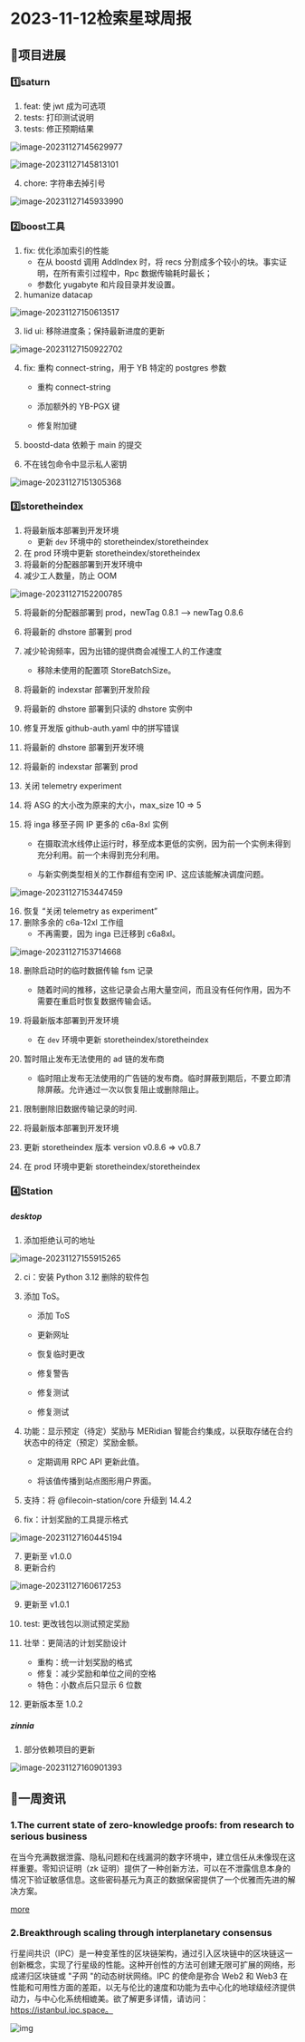 # 2023-11-12检索星球周报


## 🚀项目进展

### 1️⃣saturn

1. feat: 使 jwt 成为可选项
1. tests: 打印测试说明
1. tests: 修正预期结果

![image-20231127145629977](img/11-12-1-2023.png)

![image-20231127145813101](img/11-12-2-2023.png)

4. chore: 字符串去掉引号

![image-20231127145933990](img/11-12-3-2023.png)

###  2️⃣boost工具

1. fix: 优化添加索引的性能
   + 在从 boostd 调用 AddIndex 时，将 recs 分割成多个较小的块。事实证明，在所有索引过程中，Rpc 数据传输耗时最长；
   * 参数化 yugabyte 和片段目录并发设置。
1. humanize datacap

![image-20231127150613517](img/11-12-4-2023.png)

3. lid ui: 移除进度条；保持最新进度的更新

![image-20231127150922702](img/11-12-5-2023.png)

4. fix: 重构 connect-string，用于 YB 特定的 postgres 参数
   * 重构 connect-string

   * 添加额外的 YB-PGX 键
   * 修复附加键	

5. boostd-data 依赖于 main 的提交
6. 不在钱包命令中显示私人密钥

![image-20231127151305368](img/11-12-6-2023.png)

###  3️⃣storetheindex

1. 将最新版本部署到开发环境
   + 更新 `dev` 环境中的 storetheindex/storetheindex
1. 在 prod 环境中更新 storetheindex/storetheindex
1. 将最新的分配器部署到开发环境中
1. 减少工人数量，防止 OOM

![image-20231127152200785](img/11-12-7-2023.png)

5. 将最新的分配器部署到 prod，newTag 0.8.1 --> newTag 0.8.6
6. 将最新的 dhstore 部署到 prod
7. 减少轮询频率，因为出错的提供商会减慢工人的工作速度
   + 移除未使用的配置项 StoreBatchSize。

8. 将最新的 indexstar 部署到开发阶段
9. 将最新的 dhstore 部署到只读的 dhstore 实例中
10. 修复开发版 github-auth.yaml 中的拼写错误
11. 将最新的 dhstore 部署到开发环境
12. 将最新的 indexstar 部署到 prod
13. 关闭 telemetry experiment
14. 将 ASG 的大小改为原来的大小，max_size 10 => 5
15. 将 inga 移至子网 IP 更多的 c6a-8xl 实例
    * 在摄取流水线停止运行时，移至成本更低的实例，因为前一个实例未得到充分利用。前一个未得到充分利用。

    * 与新实例类型相关的工作群组有空闲 IP、这应该能解决调度问题。


![image-20231127153447459](img/11-12-8-2023.png)

16. 恢复 “关闭 telemetry as experiment”
17. 删除多余的 c6a-12xl 工作组
    + 不再需要，因为 inga 已迁移到 c6a8xl。

![image-20231127153714668](img/11-12-9-2023.png)

18. 删除启动时的临时数据传输 fsm 记录
    + 随着时间的推移，这些记录会占用大量空间，而且没有任何作用，因为不需要在重启时恢复数据传输会话。
19. 将最新版本部署到开发环境
    * 在 `dev` 环境中更新 storetheindex/storetheindex

20. 暂时阻止发布无法使用的 ad 链的发布商
    * 临时阻止发布无法使用的广告链的发布商。临时屏蔽到期后，不要立即清除屏蔽。允许通过一次以恢复阻止或删除阻止。
21. 限制删除旧数据传输记录的时间.
22. 将最新版本部署到开发环境
23. 更新 storetheindex 版本 version v0.8.6 => v0.8.7
24. 在 prod 环境中更新 storetheindex/storetheindex

### 4️⃣Station

##### desktop

1. 添加拒绝认可的地址

![image-20231127155915265](img/11-12-10-2023.png)

2. ci：安装 Python 3.12 删除的软件包

3. 添加 ToS。
   * 添加 ToS

   * 更新网址

   * 恢复临时更改

   * 修复警告

   * 修复测试

   * 修复测试

4. 功能：显示预定（待定）奖励与 MERidian 智能合约集成，以获取存储在合约状态中的待定（预定）奖励金额。

   + 定期调用 RPC API 更新此值。

   + 将该值传播到站点图形用户界面。

5. 支持：将 @filecoin-station/core 升级到 14.4.2

6. fix：计划奖励的工具提示格式

![image-20231127160445194](img/11-12-11-2023.png)

7. 更新至 v1.0.0
8. 更新合约

![image-20231127160617253](img/11-12-12-2023.png)

9. 更新至 v1.0.1
10. test: 更改钱包以测试预定奖励
11. 壮举：更简洁的计划奖励设计
    * 重构：统一计划奖励的格式
    * 修复：减少奖励和单位之间的空格
    * 特色：小数点后只显示 6 位数

12. 更新版本至 1.0.2

##### zinnia

1. 部分依赖项目的更新

![image-20231127160901393](img/11-12-13-2023.png)

##  📢一周资讯

### 1.The current state of zero-knowledge proofs: from research to serious business

在当今充满数据泄露、隐私问题和在线漏洞的数字环境中，建立信任从未像现在这样重要。零知识证明（zk 证明）提供了一种创新方法，可以在不泄露信息本身的情况下验证敏感信息。这些密码基元为真正的数据保密提供了一个优雅而先进的解决方案。

[more](https://protocol.ai/blog/zero-knowledge-proofs/)

### 2.Breakthrough scaling through interplanetary consensus

行星间共识（IPC）是一种变革性的区块链架构，通过引入区块链中的区块链这一创新概念，实现了行星级的性能。这种开创性的方法可创建无限可扩展的网络，形成递归区块链或 "子网 "的动态树状网络。IPC 的使命是弥合 Web2 和 Web3 在性能和可用性方面的差距，以无与伦比的速度和功能为去中心化的地球级经济提供动力，与中心化系统相媲美。欲了解更多详情，请访问：https://istanbul.ipc.space。

![img](img/11-12-14-2023.png)
